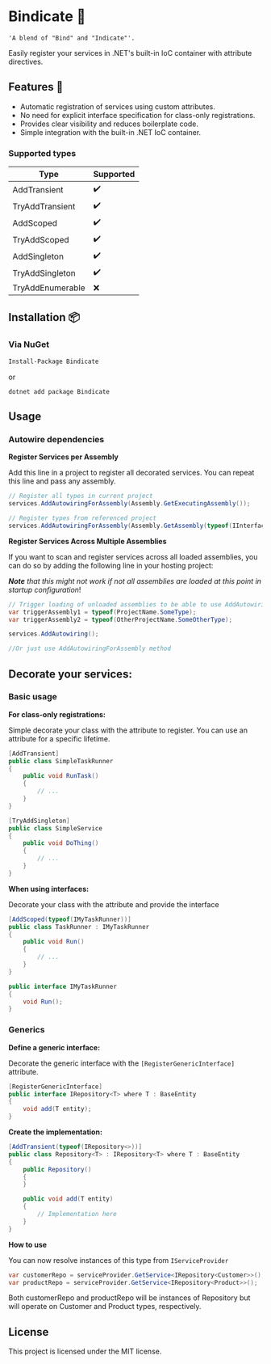 # Bindicate 🧷

```
'A blend of "Bind" and "Indicate"'.
```

Easily register your services in .NET's built-in IoC container with attribute directives.

## Features 🌟

- Automatic registration of services using custom attributes.
- No need for explicit interface specification for class-only registrations.
- Provides clear visibility and reduces boilerplate code.
- Simple integration with the built-in .NET IoC container.

### Supported types
<center>

| Type           | Supported|
|----------------|----------|
|AddTransient    |✔️        |
|TryAddTransient |✔️        |
|AddScoped       |✔️        |
|TryAddScoped    |✔️        |
|AddSingleton    |✔️        |
|TryAddSingleton |✔️        |
|TryAddEnumerable|❌       |
</center>

## Installation 📦

### Via NuGet

```bash
Install-Package Bindicate
```
or
```
dotnet add package Bindicate
```
## Usage

### Autowire dependencies

**Register Services per Assembly**

Add this line in a project to register all decorated services. You can repeat this line and pass any assembly.

```csharp
// Register all types in current project
services.AddAutowiringForAssembly(Assembly.GetExecutingAssembly());

// Register types from referenced project
services.AddAutowiringForAssembly(Assembly.GetAssembly(typeof(IInterface))); 
```

**Register Services Across Multiple Assemblies**

If you want to scan and register services across all loaded assemblies, you can do so by adding the following line in your hosting project:

***Note** that this might not work if not all assemblies are loaded at this point in startup configuration*!

```csharp
// Trigger loading of unloaded assemblies to be able to use AddAutowiring:
var triggerAssembly1 = typeof(ProjectName.SomeType);
var triggerAssembly2 = typeof(OtherProjectName.SomeOtherType);

services.AddAutowiring();

//Or just use AddAutowiringForAssembly method
```

## Decorate your services:

### Basic usage

**For class-only registrations:**

Simple decorate your class with the attribute to register. You can use an attribute for a specific lifetime.

```csharp
[AddTransient]
public class SimpleTaskRunner
{
    public void RunTask()
    {
        // ...
    }
}

[TryAddSingleton]
public class SimpleService
{
    public void DoThing()
    {
        // ...
    }
}
```

**When using interfaces:**

Decorate your class with the attribute and provide the interface

```csharp
[AddScoped(typeof(IMyTaskRunner))]
public class TaskRunner : IMyTaskRunner
{
    public void Run()
    {
        // ...
    }
}

public interface IMyTaskRunner
{
    void Run();
}
```

### Generics

**Define a generic interface:**

Decorate the generic interface with the `[RegisterGenericInterface]` attribute.

```csharp
[RegisterGenericInterface]
public interface IRepository<T> where T : BaseEntity
{
    void add(T entity);
}
```

**Create the implementation:**
```csharp
[AddTransient(typeof(IRepository<>))]
public class Repository<T> : IRepository<T> where T : BaseEntity
{
    public Repository()
    {
    }

    public void add(T entity)
    {
        // Implementation here
    }
}
```

**How to use** 

You can now resolve instances of this type from `IServiceProvider`
```csharp
var customerRepo = serviceProvider.GetService<IRepository<Customer>>();
var productRepo = serviceProvider.GetService<IRepository<Product>>();
```

Both customerRepo and productRepo will be instances of Repository<T> but will operate on Customer and Product types, respectively.

## License

This project is licensed under the MIT license.

